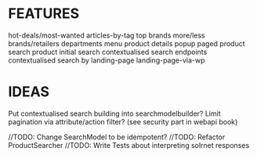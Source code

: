 # FEATURES
hot-deals/most-wanted
articles-by-tag
top brands
more/less brands/retailers
departments menu
product details popup
paged product search
product initial search
contextualised search endpoints
contextualised search by landing-page
landing-page-via-wp

# IDEAS
Put contextualised search building into searchmodelbuilder?
Limit pagination via attribute/action filter? (see security part in webapi book)




//TODO: Change SearchModel to be idempotent?
//TODO: Refactor ProductSearcher
//TODO: Write Tests about interpreting solrnet responses
